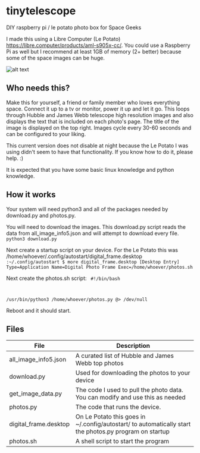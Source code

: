 # tinytelescope
DIY raspberry pi / le potato photo box for Space Geeks

I made this using a Libre Computer (Le Potato) https://libre.computer/products/aml-s905x-cc/. You could use a Raspberry Pi as well but I recommend at least 1GB of memory (2+ better) because some of the space images can be huge.

![alt text](https://github.com/wedsall/tinytelescope/blob/main/20231021_140837.jpg?raw=true)

## Who needs this?

Make this for yourself, a friend or family member who loves everything space. Connect it up to a tv or monitor, power it up and let it go. This loops through Hubble and James Webb telescope high resolution images and also displays the text that is included on each photo's page. The title of the image is displayed on the top right. Images cycle every 30-60 seconds and can be configured to your liking.

This current version does not disable at night because the Le Potato I was using didn't seem to have that functionality. If you know how to do it, please help. :)

It is expected that you have some basic linux knowledge and python knowledge.

## How it works

Your system will need python3 and all of the packages needed by download.py and photos.py.

You will need to download the images. This download.py script reads the data from all_image_info5.json and will attempt to download every file. 
<code>python3 download.py</code>

Next create a startup script on your device. For the Le Potato this was /home/whoever/.config/autostart/digital_frame.desktop
<code>
:~/.config/autostart $ more digital_frame.desktop
[Desktop Entry]
Type=Application
Name=Digital Photo Frame
Exec=/home/whoever/photos.sh
</code>

Next create the photos.sh script:
<code>
#!/bin/bash

/usr/bin/python3 /home/whoever/photos.py @> /dev/null
</code>

Reboot and it should start.

## Files

| File | Description |
| --- | ----------- |
| all_image_info5.json | A curated list of Hubble and James Webb top photos |
| download.py | Used for downloading the photos to your device |
| get_image_data.py | The code I used to pull the photo data. You can modify and use this as needed |
| photos.py | The code that runs the device. |
| digital_frame.desktop | On Le Potato this goes in ~/.config/autostart/ to automatically start the photos.py program on startup |
| photos.sh | A shell script to start the program |

